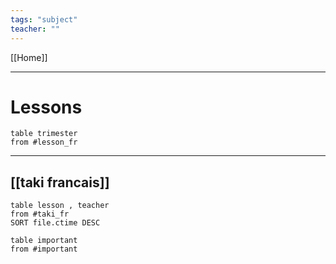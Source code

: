 ```yaml
---
tags: "subject"
teacher: ""
---
```

[[Home]]

---
# Lessons

```dataview
table trimester
from #lesson_fr
```
---
## [[taki francais]]
```dataview
table lesson , teacher
from #taki_fr
SORT file.ctime DESC
```
```dataview
table important
from #important
```